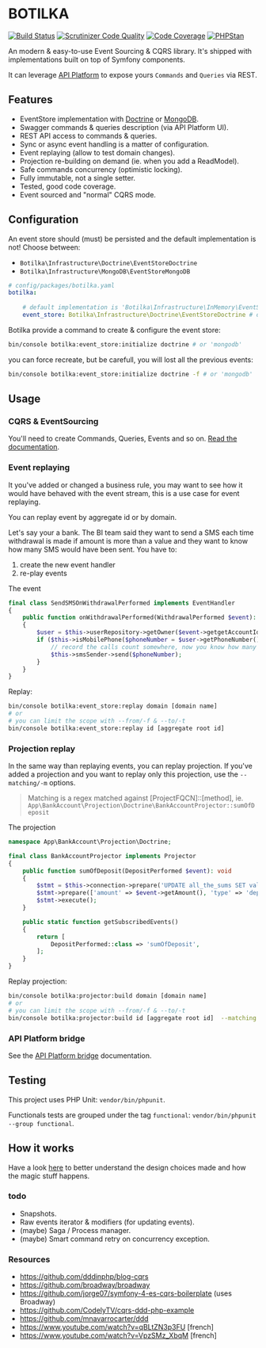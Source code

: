 # BOTILKA

[![Build Status](https://travis-ci.org/botilka/botilka.svg?branch=master)](https://travis-ci.org/botilka/botilka)
[![Scrutinizer Code Quality](https://scrutinizer-ci.com/g/botilka/botilka/badges/quality-score.png?b=master)](https://scrutinizer-ci.com/g/botilka/botilka/?branch=master)
[![Code Coverage](https://scrutinizer-ci.com/g/botilka/botilka/badges/coverage.png?b=master)](https://scrutinizer-ci.com/g/botilka/botilka/?branch=master)
[![PHPStan](https://img.shields.io/badge/PHPStan-enabled-brightgreen.svg?style=flat)](https://github.com/phpstan/phpstan)

An modern & easy-to-use Event Sourcing & CQRS library. It's shipped with implementations built on top of Symfony components.

It can leverage [API Platform](https://api-platform.com) to expose yours `Commands` and `Queries` via REST.

## Features

- EventStore implementation with [Doctrine](https://www.doctrine-project.org/) or [MongoDB](https://www.mongodb.com).
- Swagger commands & queries description (via API Platform UI).
- REST API access to commands & queries.
- Sync or async event handling is a matter of configuration.
- Event replaying (allow to test domain changes).
- Projection re-building on demand (ie. when you add a ReadModel).
- Safe commands concurrency (optimistic locking).
- Fully immutable, not a single setter.
- Tested, good code coverage. 
- Event sourced and "normal" CQRS mode.

## Configuration

An event store should (must) be persisted and the default implementation is not! Choose between:
 - `Botilka\Infrastructure\Doctrine\EventStoreDoctrine`
 - `Botilka\Infrastructure\MongoDB\EventStoreMongoDB`
 
```yaml
# config/packages/botilka.yaml
botilka:
    
    # default implementation is 'Botilka\Infrastructure\InMemory\EventStoreInMemory', not persisted!!
    event_store: Botilka\Infrastructure\Doctrine\EventStoreDoctrine # or 'Botilka\Infrastructure\MongoDB\EventStoreMongoDB'
```

Botilka provide a command to create & configure the event store:

```sh
bin/console botilka:event_store:initialize doctrine # or 'mongodb'
```
you can force recreate, but be carefull, you will lost all the previous events:
```sh
bin/console botilka:event_store:initialize doctrine -f # or 'mongodb'
```

## Usage

### CQRS & EventSourcing

You'll need to create Commands, Queries, Events and so on. [Read the documentation](/documentation/cqrs.md).

### Event replaying

It you've added or changed a business rule, you may want to see how it would have behaved with the event stream,
this is a use case for event replaying.

You can replay event by aggregate id or by domain.

Let's say your a bank. The BI team said they want to send a SMS each time withdrawal is made if amount is
more than a value and they want to know how many SMS would have been sent.
You have to:
1. create the new event handler
2. re-play events

The event
```php
final class SendSMSOnWithdrawalPerformed implements EventHandler
{
    public function onWithdrawalPerformed(WithdrawalPerformed $event): void
    {
        $user = $this->userRepository->getOwner($event->getgetAccountId());
        if ($this->isMobilePhone($phoneNumber = $user->getPhoneNumber()) && $event->getAmount() > self::ALERT_AMOUNT) {
            // record the calls count somewhere, now you know how many SMS would have been sent
            $this->smsSender->send($phoneNumber);
        }
    }
}
```

Replay:
```bash
bin/console botilka:event_store:replay domain [domain name]
# or
# you can limit the scope with --from/-f & --to/-t
bin/console botilka:event_store:replay id [aggregate root id]
```

### Projection replay

In the same way than replaying events, you can replay projection. If you've added a projection
and you want to replay only this projection, use the `--matching/-m` options.

> Matching is a regex matched against \[ProjectFQCN\]::\[method\],
> ie. `App\BankAccount\Projection\Doctrine\BankAccountProjector::sumOfDeposit`

The projection
```php
namespace App\BankAccount\Projection\Doctrine;

final class BankAccountProjector implements Projector
{
    public function sumOfDeposit(DepositPerformed $event): void
    {
        $stmt = $this->connection->prepare('UPDATE all_the_sums SET value = value + :amount WHERE type = :type');
        $stmt->prepare(['amount' => $event->getAmount(), 'type' => 'deposit']);
        $stmt->execute();
    }

    public static function getSubscribedEvents()
    {
        return [
            DepositPerformed::class => 'sumOfDeposit',
        ];
    }
}
```

Replay projection:
```bash
bin/console botilka:projector:build domain [domain name]
# or
# you can limit the scope with --from/-f & --to/-t
bin/console botilka:projector:build id [aggregate root id]  --matching sumOfDeposit
```


### API Platform bridge
See the [API Platform bridge](/documentation/api_platform_bridge.md) documentation.

## Testing

This project uses PHP Unit: `vendor/bin/phpunit`.

Functionals tests are grouped under the tag `functional`: `vendor/bin/phpunit --group functional`. 

## How it works

Have a look [here](/documentation/internals.md) to better understand the design choices made and how the magic stuff happens.

### todo

- Snapshots.
- Raw events iterator & modifiers (for updating events).
- (maybe) Saga / Process manager.
- (maybe) Smart command retry on concurrency exception.


### Resources

- https://github.com/dddinphp/blog-cqrs
- https://github.com/broadway/broadway
- https://github.com/jorge07/symfony-4-es-cqrs-boilerplate (uses Broadway)
- https://github.com/CodelyTV/cqrs-ddd-php-example
- https://github.com/mnavarrocarter/ddd
- https://www.youtube.com/watch?v=qBLtZN3p3FU \[french\]
- https://www.youtube.com/watch?v=VpzSMz_XbqM \[french\]
